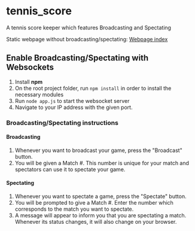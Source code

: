 # tennis_score
A tennis score keeper which features Broadcasting and Spectating

Static webpage without broadcasting/spectating: [Webpage index](https://themetalfleece.github.io/tennis-score/)

## Enable Broadcasting/Spectating with Websockets

1. Install **npm**
2. On the root project folder, run `npm install` in order to install the necessary modules
3. Run `node app.js` to start the websocket server
4. Navigate to your IP address with the given port.

### Broadcasting/Spectating instructions

#### Broadcasting
1. Whenever you want to broadcast your game, press the "Broadcast" button.
2. You will be given a Match #. This number is unique for your match and spectators can use it to spectate your game.

#### Spectating
1. Whenever you want to spectate a game, press the "Spectate" button.
2. You will be prompted to give a Match #. Enter the number which corresponds to the match you want to spectate.
3. A message will appear to inform you that you are spectating a match. Whenever its status changes, it will also change on your browser.
